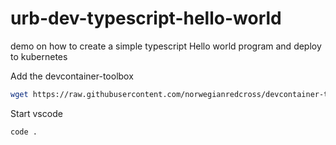 # urb-dev-typescript-hello-world
demo on how to create a simple typescript Hello world program and deploy to kubernetes

Add the devcontainer-toolbox
```bash
wget https://raw.githubusercontent.com/norwegianredcross/devcontainer-toolbox/refs/heads/main/update-devcontainer.sh -O update-devcontainer.sh && chmod +x update-devcontainer.sh && ./update-devcontainer.sh
```

Start vscode

```bash
code .
```
